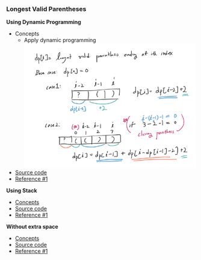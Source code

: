 ### Longest Valid Parentheses
**Using Dynamic Programming**
- Concepts
    - Apply dynamic programming
    ![concept](images/DP.png)
- [Source code](source/)
- [Reference #1]()

**Using Stack**
- [Concepts](images/)
- [Source code](source/)
- [Reference #1]()

**Without extra space**
- [Concepts](images/)
- [Source code](source/)
- [Reference #1]()